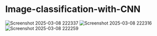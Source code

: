 # Image-classification-with-CNN

![Screenshot 2025-03-08 222337](https://github.com/user-attachments/assets/a6f992bf-7097-4ed2-8970-cd57fbe600eb)
![Screenshot 2025-03-08 222316](https://github.com/user-attachments/assets/d8f355fd-c0f8-449a-bb28-0b3f2e7a7b74)
![Screenshot 2025-03-08 222259](https://github.com/user-attachments/assets/a8d91c89-3d90-4c3b-8528-1f08953da74e)

